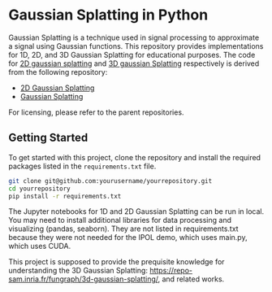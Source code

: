 # Gaussian Splatting in Python

Gaussian Splatting is a technique used in signal processing to approximate a signal using Gaussian functions. This repository provides implementations for 1D, 2D, and 3D Gaussian Splatting for educational purposes.
The code for [2D gaussian splatting](2D_Gaussian_Splatting.ipynb) and [3D gaussian Splatting](main.py) respectively is derived from the following repository:

- [2D Gaussian Splatting](https://github.com/OutofAi/2D-Gaussian-Splatting)
- [Gaussian Splatting](https://github.com/nerfstudio-project/gsplat)

For licensing, please refer to the parent repositories.

## Getting Started

To get started with this project, clone the repository and install the required packages listed in the `requirements.txt` file.

```sh
git clone git@github.com:yourusername/yourrepository.git
cd yourrepository
pip install -r requirements.txt
```
The Jupyter notebooks for 1D and 2D Gaussian Splatting can be run in local. You may need to install additional libraries for data processing and visualizing (pandas, seaborn). They are not listed in requirements.txt because they were not needed for the IPOL demo, which uses main.py, which uses CUDA.

This project is supposed to provide the prequisite knowledge for understanding the 3D Gaussian Splatting: https://repo-sam.inria.fr/fungraph/3d-gaussian-splatting/, and related works.

